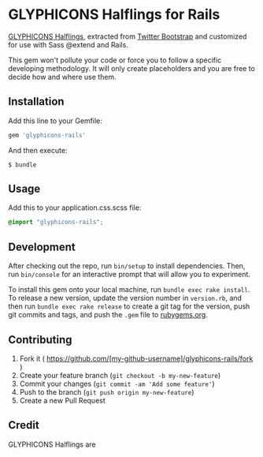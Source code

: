 # GLYPHICONS Halflings for Rails

[GLYPHICONS Halflings](http://glyphicons.com), extracted from [Twitter Bootstrap](http://getbootstrap.com) and customized for use with Sass @extend and Rails.

This gem won't pollute your code or force you to follow a specific developing methodology. It will only create placeholders and you are free to decide how and where use them.

## Installation

Add this line to your Gemfile:

```ruby
gem 'glyphicons-rails'
```

And then execute:

    $ bundle

## Usage

Add this to your application.css.scss file:

```scss
@import "glyphicons-rails";
```

## Development

After checking out the repo, run `bin/setup` to install dependencies. Then, run `bin/console` for an interactive prompt that will allow you to experiment.

To install this gem onto your local machine, run `bundle exec rake install`. To release a new version, update the version number in `version.rb`, and then run `bundle exec rake release` to create a git tag for the version, push git commits and tags, and push the `.gem` file to [rubygems.org](https://rubygems.org).

## Contributing

1. Fork it ( https://github.com/[my-github-username]/glyphicons-rails/fork )
2. Create your feature branch (`git checkout -b my-new-feature`)
3. Commit your changes (`git commit -am 'Add some feature'`)
4. Push to the branch (`git push origin my-new-feature`)
5. Create a new Pull Request

## Credit
GLYPHICONS Halflings are